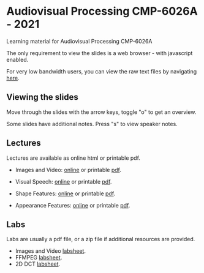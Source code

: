 # Audiovisual Processing CMP-6026A - 2021

Learning material for Audiovisual Processing CMP-6026A

The only requirement to view the slides is a web browser - with javascript enabled.

For very low bandwidth users, you can view the raw text files
by navigating [here](https://github.com/uea-teaching/audio-visual-2021).

## Viewing the slides

Move through the slides with the arrow keys, toggle "o" to get an overview.

Some slides have additional notes. Press "s" to view speaker notes.

## Lectures

Lectures are available as online html or printable pdf.

- Images and Video: [online](lectures/images-video.html)
  or printable [pdf](lectures/images-video.bmr.pdf).

- Visual Speech: [online](lectures/visual-speech.html)
  or printable [pdf](lectures/visual-speech.bmr.pdf).

- Shape Features: [online](lectures/shape-features.html)
  or printable [pdf](lectures/shape-features.bmr.pdf).

- Appearance Features: [online](lectures/appearance-features.html)
  or printable [pdf](lectures/appearance-features.bmr.pdf).

## Labs

Labs are usually a pdf file, or a zip file if additional resources are provided.

- Images and Video [labsheet](labs/01-images-video.lab.pdf).
- FFMPEG [labsheet](labs/02-ffmpeg.lab.pdf).
- 2D DCT [labsheet](labs/03-2D-DCT.lab.pdf).
